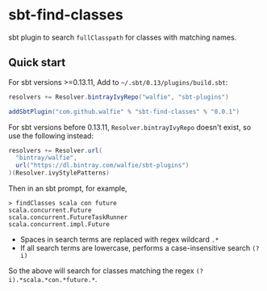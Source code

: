 # sbt-find-classes

sbt plugin to search `fullClasspath` for classes with matching names.

## Quick start

For sbt versions >=0.13.11, Add to `~/.sbt/0.13/plugins/build.sbt`:

```scala
resolvers += Resolver.bintrayIvyRepo("walfie", "sbt-plugins")

addSbtPlugin("com.github.walfie" % "sbt-find-classes" % "0.0.1")
```

For sbt versions before 0.13.11, `Resolver.bintrayIvyRepo` doesn't exist,
so use the following instead:

```scala
resolvers += Resolver.url(
  "bintray/walfie",
  url("https://dl.bintray.com/walfie/sbt-plugins")
)(Resolver.ivyStylePatterns)
```

Then in an sbt prompt, for example,

```
> findClasses scala con future
scala.concurrent.Future
scala.concurrent.FutureTaskRunner
scala.concurrent.impl.Future
```

* Spaces in search terms are replaced with regex wildcard `.*`
* If all search terms are lowercase, performs a case-insensitive search `(?i)`

So the above will search for classes matching the regex `(?i).*scala.*con.*future.*`.

